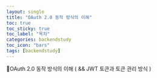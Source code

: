 ```yaml
---
layout: single
title: "OAuth 2.0 동작 방식의 이해"
toc: true
toc_sticky: true
toc_label: "목차"
categories: backendstudy
toc_icon: "bars"
tags: [backendstudy]
---
```


📘OAuth 2.0 동작 방식의 이해 ( && JWT 토큰과 토큰 관리 방식 )